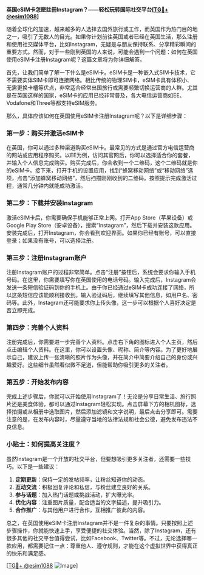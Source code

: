 **英国eSIM卡怎麽註冊Instagram？——轻松玩转国际社交平台[[TG💪+ @esim1088](https://t.me/s/esim1088)]**

随着全球化的加速，越来越多的人选择去国外旅行或工作，而英国作为热门目的地之一，吸引了无数人的目光。如果你计划前往英国或者已经在英国生活，那么注册和使用社交媒体平台，比如Instagram，无疑是与朋友保持联系、分享精彩瞬间的重要方式。然而，对于一些刚到英国的人来说，可能会遇到一个问题：如何在英国使用eSIM卡注册Instagram呢？这篇文章将为你详细解答。

首先，让我们简单了解一下什么是eSIM卡。eSIM卡是一种嵌入式SIM卡技术，它不需要实体SIM卡即可连接网络。相比传统的物理SIM卡，eSIM卡具有体积小、无需更换卡槽等优点，非常适合经常出国旅行或需要频繁切换运营商的人群。尤其是在英国这样的国家，eSIM卡的应用已经非常普及，各大电信运营商如EE、Vodafone和Three等都支持eSIM服务。

那么，具体应该如何在英国使用eSIM卡注册Instagram呢？以下是详细步骤：

### 第一步：购买并激活eSIM卡

在英国，你可以通过多种渠道购买eSIM卡。最常见的方式是通过官方电信运营商的网站或应用程序购买。以EE为例，访问其官网后，你可以选择适合你的套餐，并输入个人信息完成购买。购买完成后，你会收到一个二维码，这个二维码就是你的eSIM卡。接下来，打开手机的设置应用，找到“蜂窝移动网络”或“移动网络”选项，点击“添加蜂窝移动网络”，然后扫描刚刚收到的二维码。按照提示完成激活过程，通常几分钟内就能成功激活。

### 第二步：下载并安装Instagram

激活eSIM卡后，你需要确保手机能够正常上网。打开App Store（苹果设备）或Google Play Store（安卓设备），搜索“Instagram”，然后下载并安装这款应用。安装完成后，打开Instagram，你会看到欢迎界面。如果你已经有账号，可以直接登录；如果没有账号，可以选择注册。

### 第三步：注册Instagram账户

注册Instagram账户的过程非常简单。点击“注册”按钮后，系统会要求你输入手机号码。在这里，你需要填写你在英国使用的电话号码。输入完成后，Instagram会发送一条短信验证码到你的手机上。由于你已经通过eSIM卡成功连接了网络，所以这条短信应该能顺利接收到。输入验证码后，继续填写其他信息，如用户名、密码等。此外，Instagram还可能要求你上传头像，这一步可以根据个人喜好决定是否立即完成。

### 第四步：完善个人资料

注册完成后，你需要进一步完善个人资料。点击右下角的图标进入个人主页，然后点击编辑个人资料。在这里，你可以设置头像、昵称、简介等内容。为了更好地展示自己，建议上传一张清晰的照片作为头像，并在简介中简要介绍自己的身份或兴趣爱好。这些细节虽然看似微不足道，但能帮助你吸引更多的关注者。

### 第五步：开始发布内容

完成上述步骤后，你就可以开始使用Instagram了！无论是分享日常生活、旅行照片还是美食体验，都可以通过Instagram轻松实现。点击屏幕下方的相机图标，选择拍摄或从相册中选取图片，然后添加滤镜和文字说明，最后点击分享即可。需要注意的是，在发布内容时，尽量遵守当地的法律法规和社会公德，避免发布违法不良信息。

### 小贴士：如何提高关注度？

虽然Instagram是一个开放的社交平台，但要想吸引更多关注者，还需要一些技巧。以下是一些建议：

1. **定期更新**：保持一定的发帖频率，让粉丝知道你的动态。
2. **互动交流**：积极回复评论和私信，与粉丝建立良好的关系。
3. **参与话题**：加入热门话题或挑战活动，扩大曝光率。
4. **优化内容**：注重图片质量，配合适当的文字描述，提升吸引力。
5. **合作推广**：与其他用户进行合作，互相推广彼此的内容。

总之，在英国使用eSIM卡注册Instagram并不是一件复杂的事情。只要按照上述步骤操作，你就能快速上手，享受便捷的社交体验。当然，除了Instagram，还有很多其他的社交平台值得尝试，比如Facebook、Twitter等。不过，无论选择哪一款应用，都需要记住一点：尊重他人、遵守规则，才能在这个虚拟世界中获得真正的快乐和满足感。

[[TG💪+ @esim1088](https://t.me/s/esim1088) ![Image](https://i.postimg.cc/4NQfJmqS/Snipaste-2025-05-13-00-14-12.png)]